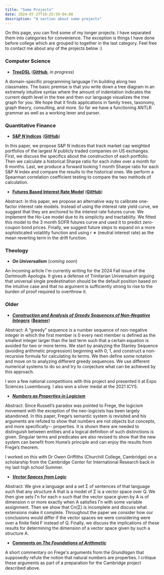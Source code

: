 ```yaml
---
title: "Some Projects"
date: 2024-07-27T10:25:59-04:00
description: "A section about some projects"
---
```


On this page, you can find some of my longer projects. I have separated them
into categories for convenience. The exception is things I have done before
college which are grouped to together in the last category. Feel free to contact
me about any of the projects below :)

### Computer Science

* **[TreeDSL](/readme.html)** (**[GitHub](https://github.com/atanasgiliev/TreeDSL)**, *in progress*)

A domain-specific programming language I'm building along two classmates. The basic premise is
that you write down a tree diagram in an extremely intuitive syntax where the amount of
indentation indicates the current depth level in the tree and then our language visualizes
the tree graph for you. We hope that it finds applications in family trees, taxonomy,
graph theory, consulting, and more. So far we have a functioning ANTLR grammar as well
as a working lexer and parser.

### Quantitative Finance

* **[S&P *N* Indices](/math861.pdf)** (**[GitHub](https://github.com/atanasgiliev/SP-N-Indices)**)

In this paper, we propose S&P *N* indices that track market cap
weighted portfolios of the largest *N* publicly traded companies on US
exchanges. First, we discuss the specifics about the construction of
each portfolio. Then we calculate a historical Sharpe ratio for each
index over a month for 6 months. Last, we produce a forward looking
1 month Sharpe ratio for each S&P *N* index and compare the results
to the historical ones. We perform a Spearman correlation coefficient
testing to compare the two methods of calculation.

* **[Futures Based Interest Rate Model](/math961.pdf)** (**[GitHub](https://github.com/atanasgiliev/Futures-Based-Interest-Rate-Model)**)

Abstract: In this paper, we propose an alternative way to calibrate one-factor
interest rate models. Instead of using the interest rate yield curve, we
suggest that they are anchored to the interest rate futures curve. We
implement the Ho-Lee model due to its simplicity and tractability. We
fitted this model to the 3 month SOFR futures curve and used it to
predict zero-coupon bond prices. Finally, we suggest future steps to
expand on a more sophisticated volatility function and using r
∗ (neutral interest rate) as the mean reverting term in the drift function.

### Theology

* ***On Universalism*** (*coming soon*)

An incoming article I'm currently writing for the 2024 Fall issue of the Dartmouth
Apologia. It gives a defense of Trinitarian Universalism arguing that universal single
predestination should be the default position based on the intuitive case and that no
argument is sufficiently strong to rise to the burden of proof required to overthrow it.

### Older

* ***[Construction and Analysis of Greedy Sequences of Non-Negative Integers](/greedy.pdf)*** (**[Beamer](/pres.pdf)**)

Abstract: A “greedy” sequence is a number sequence of non-negative integer in
which the first member is 0 every next member is defined as the smallest
integer larger than the last term such that a certain equation is avoided for
two or more terms. We start by analyzing the Stanley Sequence (avoiding
arithmetic progression) beginning with 0, 1, and construct a non-recursive
formula for calculating its terms. We then define some notation and move
on to analyzing different greedy sequences. We use different numerical
systems to do so and try to conjecture what can be achieved by this
approach.  

I won a few national competitions with this project and presented it at
Expo Sciences Luxembourg. I also won a silver medal at the 2021 ICYS.

* ***[Numbers as Properties in Logicism](/numbers.pdf)***

Abstract: Since Russell’s paradox was pointed to Frege, the logicism movement
with the exception of the neo-logicists has been largely abandoned. In this
paper, Frege’s semantic system is revisited and his arguments are refuted
to show that numbers are not objects but concepts, and more specifically--
 properties. It is shown there are needed to distinguish between entities
and a logical definition of such distinctions is given. Singular terms and
predicates are also revised to show that the new system can benefit from
Hume’s principle and can enjoy the results from Frege’s theorem.

I worked on this with Dr Owen Griffiths (Churchill College, Cambridge) on a
scholarship from the Cambridge Center for International Research back in my last
high school Summer.

* ***[Vector Spaces from Logic](/math69.pdf)***

Abstract: We give a language and a set Σ of sentences of that language such
that any structure A that is a model of Σ is a vector space over Q.
We then give sets Γn for each n such that the vector space given by
A is of dimension n or more exactly when A satisfies Γn with some
variable assignment. Then we show that Cn(Σ) is incomplete and
discuss what extensions make it complete. Throughout the paper we
consider how our conclusions would differ if the vector spaces we were
considering were over a finite field F instead of Q. Finally, we discuss
the implications of these results for determining the dimension of a
vector space given by such a structure A.

* **[Comments on *The Foundations of Arithmetic*](/comments.pdf)**

A short commentary on Frege's arguments from the *Grundlagen* that
supposedly refute the notion that natural numbers are properties. I critique
these arguments as part of a preparation for the Cambridge project described above.
